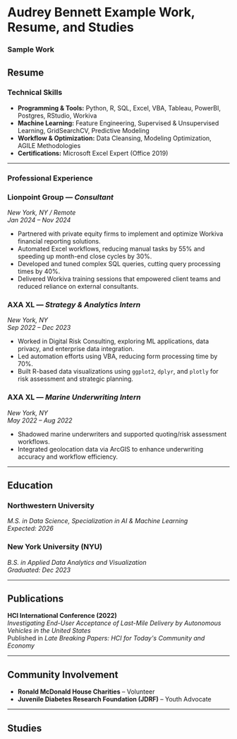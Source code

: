 # Audrey Bennett Example Work, Resume, and Studies

### Sample Work






## Resume

### Technical Skills
- **Programming & Tools:** Python, R, SQL, Excel, VBA, Tableau, PowerBI, Postgres, RStudio, Workiva
- **Machine Learning:** Feature Engineering, Supervised & Unsupervised Learning, GridSearchCV, Predictive Modeling
- **Workflow & Optimization:** Data Cleansing, Modeling Optimization, AGILE Methodologies
- **Certifications:** Microsoft Excel Expert (Office 2019)

-----------------------------------
### Professional Experience

### **Lionpoint Group** — *Consultant*  
*New York, NY / Remote*  
*Jan 2024 – Nov 2024*

- Partnered with private equity firms to implement and optimize Workiva financial reporting solutions.
- Automated Excel workflows, reducing manual tasks by 55% and speeding up month-end close cycles by 30%.
- Developed and tuned complex SQL queries, cutting query processing times by 40%.
- Delivered Workiva training sessions that empowered client teams and reduced reliance on external consultants.

### **AXA XL** — *Strategy & Analytics Intern*  
*New York, NY*  
*Sep 2022 – Dec 2023*

- Worked in Digital Risk Consulting, exploring ML applications, data privacy, and enterprise data integration.
- Led automation efforts using VBA, reducing form processing time by 70%.
- Built R-based data visualizations using `ggplot2`, `dplyr`, and `plotly` for risk assessment and strategic planning.

### **AXA XL** — *Marine Underwriting Intern*  
*New York, NY*  
*May 2022 – Aug 2022*

- Shadowed marine underwriters and supported quoting/risk assessment workflows.
- Integrated geolocation data via ArcGIS to enhance underwriting accuracy and workflow efficiency.

-----------------------------------
## Education

### **Northwestern University**  
*M.S. in Data Science, Specialization in AI & Machine Learning*  
*Expected: 2026*

### **New York University (NYU)**  
*B.S. in Applied Data Analytics and Visualization*  
*Graduated: Dec 2023*

-----------------------------------
## Publications

**HCI International Conference (2022)**  
*Investigating End-User Acceptance of Last-Mile Delivery by Autonomous Vehicles in the United States*  
Published in *Late Breaking Papers: HCI for Today's Community and Economy*

-----------------------------------
## Community Involvement

- **Ronald McDonald House Charities** – Volunteer  
- **Juvenile Diabetes Research Foundation (JDRF)** – Youth Advocate

-----------------------------------

## Studies
